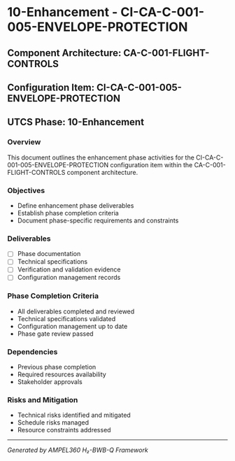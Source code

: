 # 10-Enhancement - CI-CA-C-001-005-ENVELOPE-PROTECTION

## Component Architecture: CA-C-001-FLIGHT-CONTROLS
## Configuration Item: CI-CA-C-001-005-ENVELOPE-PROTECTION
## UTCS Phase: 10-Enhancement

### Overview
This document outlines the enhancement phase activities for the CI-CA-C-001-005-ENVELOPE-PROTECTION configuration item within the CA-C-001-FLIGHT-CONTROLS component architecture.

### Objectives
- Define enhancement phase deliverables
- Establish phase completion criteria
- Document phase-specific requirements and constraints

### Deliverables
- [ ] Phase documentation
- [ ] Technical specifications
- [ ] Verification and validation evidence
- [ ] Configuration management records

### Phase Completion Criteria
- All deliverables completed and reviewed
- Technical specifications validated
- Configuration management up to date
- Phase gate review passed

### Dependencies
- Previous phase completion
- Required resources availability
- Stakeholder approvals

### Risks and Mitigation
- Technical risks identified and mitigated
- Schedule risks managed
- Resource constraints addressed

---
*Generated by AMPEL360 H₂-BWB-Q Framework*
